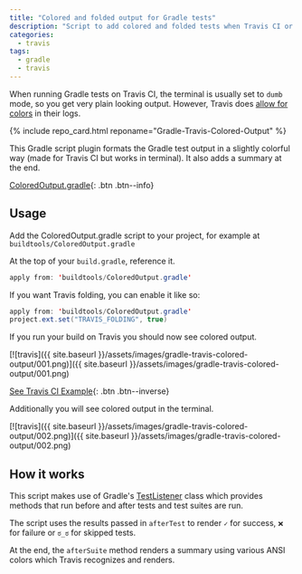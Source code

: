 ```yaml
---
title: "Colored and folded output for Gradle tests"
description: "Script to add colored and folded tests when Travis CI or Github Actions runs your gradle tests."
categories:
  - travis
tags:
  - gradle
  - travis
---
```


When running Gradle tests on Travis CI, the terminal is usually set to `dumb` mode, so you get very plain looking output.  However, Travis does [allow for colors](https://blog.travis-ci.com/2014-04-11-fun-with-logs/) in their logs.

{% include repo_card.html reponame="Gradle-Travis-Colored-Output" %}

This Gradle script plugin formats the Gradle test output in a slightly colorful way (made for Travis CI but works in terminal).  It also adds a summary at the end.

[ColoredOutput.gradle](https://github.com/mendhak/Gradle-Travis-Colored-Output/blob/master/ColoredOutput.gradle){: .btn .btn--info} 

## Usage

Add the ColoredOutput.gradle script to your project, for example at `buildtools/ColoredOutput.gradle`



At the top of your `build.gradle`, reference it.

```java
apply from: 'buildtools/ColoredOutput.gradle'
```

If you want Travis folding, you can enable it like so:

```java
apply from: 'buildtools/ColoredOutput.gradle'
project.ext.set("TRAVIS_FOLDING", true)
```

If you run your build on Travis you should now see colored output.  

[![travis]({{ site.baseurl }}/assets/images/gradle-travis-colored-output/001.png)]({{ site.baseurl }}/assets/images/gradle-travis-colored-output/001.png)

[See Travis CI Example](https://travis-ci.org/mendhak/gpslogger/builds/112735526#L1954){: .btn .btn--inverse}



Additionally you will see colored output in the terminal. 

[![travis]({{ site.baseurl }}/assets/images/gradle-travis-colored-output/002.png)]({{ site.baseurl }}/assets/images/gradle-travis-colored-output/002.png)



## How it works

This script makes use of Gradle's [TestListener](https://docs.gradle.org/current/javadoc/org/gradle/api/tasks/testing/TestListener.html) class which provides methods that run before and after tests and test suites are run. 

The script uses the results passed in `afterTest` to render `✓` for success, `❌` for failure or `ಠ_ಠ` for skipped tests. 

At the end, the `afterSuite` method renders a summary using various ANSI colors which Travis recognizes and renders. 


